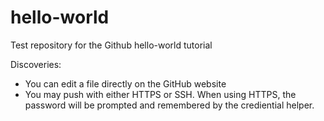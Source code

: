 # hello-world
Test repository for the Github hello-world tutorial

Discoveries:
- You can edit a file directly on the GitHub website
- You may push with either HTTPS or SSH. When using HTTPS, the password will be prompted and remembered by the crediential helper.

